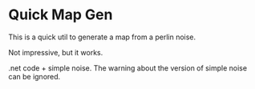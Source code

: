 # Quick Map Gen

This is a quick util to generate a map from a perlin noise.

Not impressive, but it works.

.net code + simple noise. The warning about the version of simple noise can be ignored.
